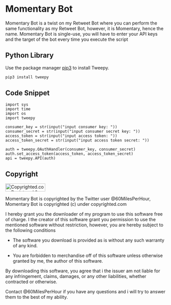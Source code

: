 # Momentary Bot

Momentary Bot is a twist on my Retweet Bot where you can perform the same functionality as my Retweet Bot, however, it is Momentary, hence the name. Momentary Bot is single-use, you will have to enter your API keys and the target of the bot every time you execute the script
## Python Library

Use the package manager [pip3](https://pypi.org/project/tweepy/) to install Tweepy.

```bash
pip3 install tweepy
```

## Code Snippet

```
import sys
import time
import os
import tweepy

consumer_key = str(input("input consumer key: "))
consumer_secret = str(input("input consumer secret key: "))
access_token = str(input("input access token: "))
access_token_secret = str(input("input access token secret: "))

auth = tweepy.OAuthHandler(consumer_key, consumer_secret)
auth.set_access_token(access_token, access_token_secret)
api = tweepy.API(auth)
```

## Copyright

<a class="copyrighted-badge" title="Copyrighted.com Registered &amp; Protected" target="_blank" href="https://www.copyrighted.com/work/SDN9EdkW1uqttNJe"><img alt="Copyrighted.com Registered &amp; Protected" border="0" width="125" height="25" srcset="https://static.copyrighted.com/badges/125x25/05_2_2x.png 2x" src="https://static.copyrighted.com/badges/125x25/05_2.png" /></a>

Momentary Bot is copyrighted by the Twitter user @60MilesPerHour, Momentary Bot is copyrighted (c) under copyrighted.com

I hereby grant you the downloader of my program to use this software free of charge. I the creator of this software grant you permission to use the mentioned software without restriction, however, you are hereby subject to the following conditions

- The software you download is provided as is without any such warranty of any kind. 

- You are forbidden to merchandise off of this software unless otherwise granted by me, the author of this software.

By downloading this software, you agree that i the issuer am not liable for any infringement, claims, damages, or any other liabilities, whether contracted or otherwise.

Contact @60MilesPerHour if you have any questions and i will try to answer them to the best of my ability.
